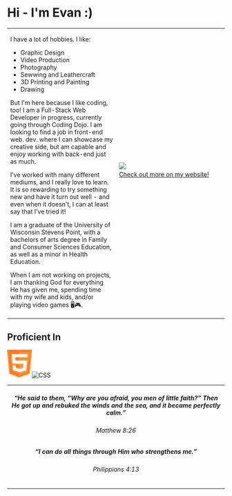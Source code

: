 <!--

-->

# Hi - I'm Evan :)

<table>
    <td style="width:50%">
        <body>
            <p> I have a lot of hobbies. I like:</p>
                <ul>
                    <li>Graphic Design</li>
                    <li>Video Production</li>
                    <li>Photography</li>
                    <li>Sewwing and Leathercraft</li>
                    <li>3D Printing and Painting</li>
                    <li>Drawing</li>
                </ul>
<p>But I'm here because I like coding, too! I am a Full-Stack Web Developer in progress, currently going through Coding Dojo. I am looking to find a job in front-end web. dev. where I can showcase my creative side, but am capable and enjoy working with back-end just as much.</p>
           
<p>I’ve worked with many different mediums, and I really love to learn. It is so rewarding to try something new and have it turn out well -  and even when it doesn’t, I can at least say that I’ve tried it!</p>

<p>I am a graduate of the University of Wisconsin Stevens Point, with a bachelors of arts degree in Family and Consumer Sciences Education, as well as a minor in Health Education. </p>

<p>When I am not working on projects, I am thanking God for everything He has given me, spending time with my wife and kids, and/or playing video games 🖥️🎮.</p>
<td style="width:50%">
            <img src=./Assets/gallery.gif style="width:500px">
        <div>
            <a href="https://www.evanwiorek.com">Check out more on my website!</a>
            <p> <a href="https://www.figma.com/community/plugin/733025261168520714/Figmotion"></a><p>
        </div>
    </td>
</body>
</table>

<h2>Proficient In</h2>

<img src=./Assets/languages/html.png alt="HTML" height=64px/><img src="./Assets/img/Logos/png/css.png" alt="CSS" height=64px/>
<img src=./Assets/img/Logos/png/CSharp.png alt="" height=64px/><img src="./Assets/img/Logos/png/Github.png" alt="" height=64px/>
<img src="./Assets/img/Logos/png/Python.png" alt="" height=64px/><img src="./Assets/img/Logos/png/React.png" alt="" height=64px/>
<img src="./Assets/img/Logos/png/HTML_Badge.png" alt="" height=64px/><img src="./Assets/img/Logos/png/Node.png" alt="" height=64px/>
<img src="./Assets/img/Logos/png/Mongo.png" alt="" height=64px/><img src="./Assets/img/Logos/png/Unity.png" alt="" height=64px/>

<table>
    <td style="width:50%">
  <h5 align="center"><i>“He said to them, “Why are you afraid, you men of little faith?” Then He got up and rebuked the winds and the sea, and it became perfectly calm.” </i> </h5>
        <h6 align="center">Matthew 8:26</h6>
        <p></p>
        <h5 align="center"><i>“I can do all things through Him who strengthens me.”</i></h5>

  <h6 align="center">Philippians 4:13</h6>
    </td>
    </table>



